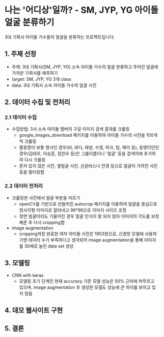 # 나는 '어디상'일까? - SM, JYP, YG 아이돌 얼굴 분류하기
3대 기획사 아이돌 가수들의 얼굴을 분류하는 프로젝트입니다.


## 1. 주제 선정

- 주제: 3대 기획사(SM, JYP, YG) 소속 아이돌 가수의 얼굴 분류하고 주어진 얼굴에 가까운 기획사를 예측하기
- target: SM, JYP, YG 3개 class
- data: 3대 기획사 소속 아이돌 가수의 얼굴 사진 

## 2. 데이터 수집 및 전처리
### 2.1 데이터 수집
- 수집방법: 3사 소속 아이돌 멤버의 구글 이미지 검색 결과를 크롤링
	- google_images_download 패키지를 이용하여 아이돌 가수의 사진을 100개씩 크롤링
	- 활동명이 보통 명사인 경우(비, 바다, 태양, 수영, 마크, 탑, 페이 등), 동명이인인 경우(김태우, 이승훈, 정찬우 등)은 그룹이름이나 '얼굴' 등을 검색어에 추가하여 다시 크롤링
    - 혼자 있지 않은 사진, 옆얼굴 사진, 선글라스나 안경 등으로 얼굴이 가려진 사진 등을 필터링함 
### 2.2 데이터 전처리
- 크롤링한 사진에서 얼굴 부분을 자르기
	- openCV를 기반으로 만들어진 autocrop 패키지를 이용하여 얼굴을 중심으로 정사각형 이미지로 잘라내고 96*96으로 이미지 사이즈 조정
	- 정면 얼굴이라도 기울어진 경우 얼굴 인식이 잘 되지 않아 이미지의 각도를 보정해준 후 다시 cropping함  
- image augmentation
	- cropping까징 완료한 여자 아이돌 사진은 1953장으로, 신경망 모델에 사용하기엔 데이터 수가 부족하다고 생각되어 image augmentation을 통해 이미지를 30배로 늘린 data set 생성 

## 3. 모델링
- CNN with keras
	- 모델링 초기 단계인 현재 accuracy 기준 모델 성능은 50% 근처에 머무르고 있으며, image augmentation 후 생성한 모델도 성능에 큰 차이를 보이고 있지 않음 

## 4. 데모 웹사이트 구현 



## 5. 결론






